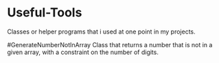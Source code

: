 # Useful-Tools
Classes or helper programs that i used at one point in my projects.

#GenerateNumberNotInArray
Class that returns a number that is not in a given array, with a constraint on the number of digits.
